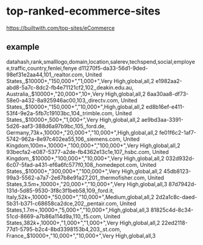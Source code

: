 # top-ranked-ecommerce-sites
https://builtwith.com/top-sites/eCommerce




## example 


datahash,rank,smalllogo,domain,location,salerev,techspend,social,employee,traffic,country,fenlei,fenye
d11270f5-da33-56d1-9ded-98ef31e2aa44,101,,realtor.com, United States,,$10000+,"150,000+","1,000+",Very High,global,all,2
e1982aa2-abd8-5a7c-8dc2-fb4e71121cf2,102,,deakin.edu.au, Australia,,$10000+,"20,000+",10+,Very High,global,all,2
6aa30aa8-df73-58e0-a432-8a925946ac00,103,,directv.com, United States,,$10000+,"150,000+","10,000+",High,global,all,2
ed8b16ef-e411-53f4-9e2a-5fb7c19103bc,104,,trimble.com, United States,,$10000+,500+,"1,000+",Very High,global,all,2
ae9bd3aa-3391-5d26-aaf3-388d6a97b9bc,105,,ford.de, Germany,$73k+,$10000+,"20,000+","10,000+",High,global,all,2
fe01f6c2-1af7-5742-962a-8e97c402ea55,106,,siemens.com, United Kingdom,$100m+,$10000+,"100,000+","100,000+",Very High,global,all,2
93becfa2-e087-5377-a2de-fb4362e13c1e,107,,hsbc.com, United Kingdom,,$10000+,"100,000+","10,000+",Very High,global,all,2
032d932d-6c07-5fad-a431-ef6a6fc577f0,108,,homedepot.com, United States,,$10000+,"300,000+","100,000+",Very High,global,all,2
45db8123-99a3-5562-a7a7-2e67b8e91a27,201,,thermofisher.com, United States,$3.5m+,$10000+,"20,000+","10,000+",Very High,global,all,3
87d7942d-131d-5d85-9530-3f8c3f1beb58,109,,ford.it, Italy,$52k+,$10000+,"50,000+","10,000+",Medium,global,all,2
2d2a1c8c-daed-5b31-b371-c68658ca2dce,202,,pentair.com, United States,$1.7m+,$10000+,"5,000+","10,000+",High,global,all,3
81825c4d-8c34-51cd-8669-a7b86a114d9a,110,,f5.com, United States,$382k+,$10000+,"1,000+","1,000+",Very High,global,all,2
22ed2118-77d1-5795-b2c4-8bd3398153b4,203,,st.com, France,,$10000+,"10,000+","10,000+",Very High,global,all,3

